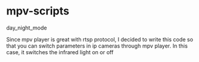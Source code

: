# mpv-scripts
day_night_mode

Since mpv player is great with rtsp protocol, I decided to write this code so that you can switch parameters in ip cameras through mpv player. In this case, it switches the infrared light on or off
